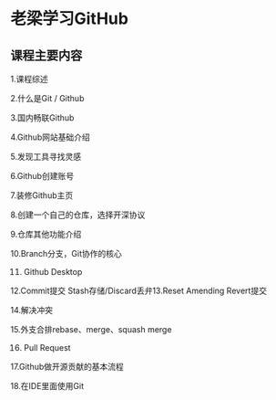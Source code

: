 # 老梁学习GitHub
## 课程主要内容
1.课程综述

2.什么是Git / Github

3.国内畅联Github

4.Github网站基础介绍

5.发现工具寻找灵感

6.Github创建账号

7.装修Github主页

8.创建一个自己的仓库，选择开深协议

9.仓库其他功能介绍

10.Branch分支，Git协作的核心

11. Github Desktop

12.Commit提交 Stash存储/Discard丢弁13.Reset Amending Revert提交

14.解决冲突

15.外支合排rebase、merge、squash merge

16. Pull Request
    
17.Github做开源贡献的基本流程

18.在IDE里面使用Git
